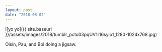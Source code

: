 ```yaml
---
layout: post
date: "2018-08-02"
---
```


![yo yo]({{ site.baseurl }}/assets/images/2018/tumblr_pctu03pqUV1r16syio1_1280-1024x768.jpg)

Oisín, Pau, and Boi doing a jigsaw.
